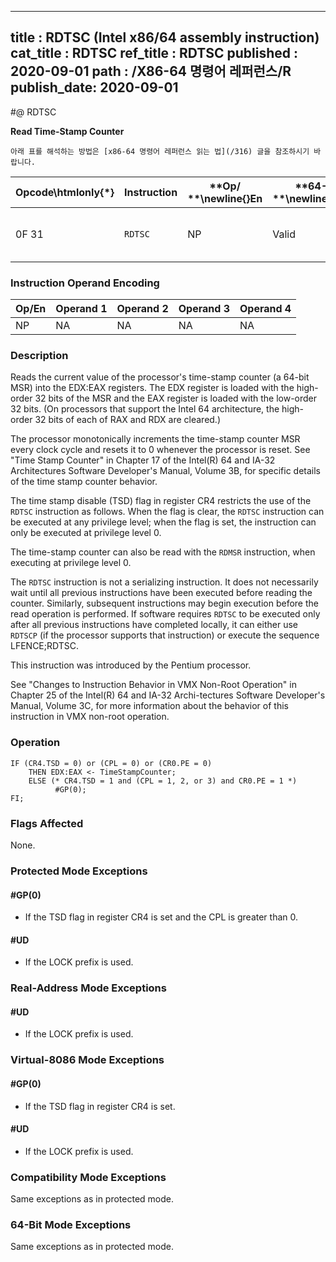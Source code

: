 ----------------------------
title : RDTSC (Intel x86/64 assembly instruction)
cat_title : RDTSC
ref_title : RDTSC
published : 2020-09-01
path : /X86-64 명령어 레퍼런스/R
publish_date: 2020-09-01
----------------------------


#@ RDTSC

**Read Time-Stamp Counter**

```lec-info
아래 표를 해석하는 방법은 [x86-64 명령어 레퍼런스 읽는 법](/316) 글을 참조하시기 바랍니다.
```

|**Opcode\htmlonly{*}**|**Instruction**|**Op/ **\newline{}**En**|**64-Bit **\newline{}**Mode**|**Compat/**\newline{}**Leg Mode**|**Description**|
|----------------------|---------------|------------------------|-----------------------------|---------------------------------|---------------|
|0F 31|`RDTSC` |NP|Valid |Valid|Read time-stamp counter into EDX:EAX.|
### Instruction Operand Encoding


|Op/En|Operand 1|Operand 2|Operand 3|Operand 4|
|-----|---------|---------|---------|---------|
|NP|NA|NA|NA|NA|
### Description


Reads the current value of the processor's time-stamp counter (a 64-bit MSR) into the EDX:EAX registers. The EDX register is loaded with the high-order 32 bits of the MSR and the EAX register is loaded with the low-order 32 bits. (On processors that support the Intel 64 architecture, the high-order 32 bits of each of RAX and RDX are cleared.)

The processor monotonically increments the time-stamp counter MSR every clock cycle and resets it to 0 whenever the processor is reset. See "Time Stamp Counter" in Chapter 17 of the Intel(R) 64 and IA-32 Architectures Software Developer's Manual, Volume 3B, for specific details of the time stamp counter behavior.

The time stamp disable (TSD) flag in register CR4 restricts the use of the `RDTSC` instruction as follows. When the flag is clear, the `RDTSC` instruction can be executed at any privilege level; when the flag is set, the instruction can only be executed at privilege level 0.

The time-stamp counter can also be read with the `RDMSR` instruction, when executing at privilege level 0.

The `RDTSC` instruction is not a serializing instruction. It does not necessarily wait until all previous instructions have been executed before reading the counter. Similarly, subsequent instructions may begin execution before the read operation is performed. If software requires `RDTSC` to be executed only after all previous instructions have completed locally, it can either use `RDTSCP` (if the processor supports that instruction) or execute the sequence LFENCE;RDTSC.

This instruction was introduced by the Pentium processor.

See "Changes to Instruction Behavior in VMX Non-Root Operation" in Chapter 25 of the Intel(R) 64 and IA-32 Archi-tectures Software Developer's Manual, Volume 3C, for more information about the behavior of this instruction in VMX non-root operation.


### Operation

```info-verb
IF (CR4.TSD = 0) or (CPL = 0) or (CR0.PE = 0) 
    THEN EDX:EAX <- TimeStampCounter;
    ELSE (* CR4.TSD = 1 and (CPL = 1, 2, or 3) and CR0.PE = 1 *)
          #GP(0);
FI;
```
### Flags Affected


None.


### Protected Mode Exceptions

#### #GP(0)
* If the TSD flag in register CR4 is set and the CPL is greater than 0.

#### #UD
* If the LOCK prefix is used.

### Real-Address Mode Exceptions

#### #UD
* If the LOCK prefix is used.

### Virtual-8086 Mode Exceptions

#### #GP(0)
* If the TSD flag in register CR4 is set.

#### #UD
* If the LOCK prefix is used.

### Compatibility Mode Exceptions



Same exceptions as in protected mode.


### 64-Bit Mode Exceptions



Same exceptions as in protected mode.

